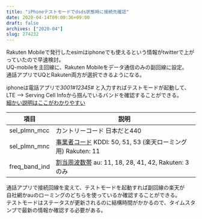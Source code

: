 ```yaml
---
title: "iPhoneテストモードでdsds状態時に接続先確認"
date: 2020-04-14T09:00:36+09:00
draft: false
archives: ["2020-04"]
slug: 274232
---
```

Rakuten Mobileで発行したesimはiphoneでも使えるという情報がtwitterで上がっていたので早速検討。   
UQ-mobileを主回線に、Rakuten Mobileをデータ通信のみの副回線に設定。   
通話アプリでUQとRakuten両方が選択できるようになる。

iphoneは電話アプリで*3001#12345#* と入力すればテストモードが起動して、   
LTE --> Serving Cell Infoから掴んでいるバンドを確認することができる。   
[細かい説明はここがわかりやすい](https://simple-was-best.com/blog-entry-iphone-filedtest-mode.html)  

|項目|説明|
|---|---|
|  sel_plmn_mcc  |カントリーコード  日本だと440|
|  sel_plmn_mnc  |[事業者コード](https://ja.wikipedia.org/wiki/Mobile_Network_Code) KDDI: 50, 51, 53 (楽天ローミング用)   Rakuten: 11|
| freq_band_ind | [割当周波数帯](https://ja.wikipedia.org/wiki/携帯電話の周波数帯) au: 11, 18, 28, 41, 42,  Rakuten: 3のみ  |


通話アプリで接続回線を変えて、テストモードを起動すれば副回線の楽天が   
自社網かauのローミングのどちらを使っているか確認することができる。   
テストモードはステータスが更新されるのに結構時間がかかるので、タイムスタンプで最新の情報か確認する必要がある。
